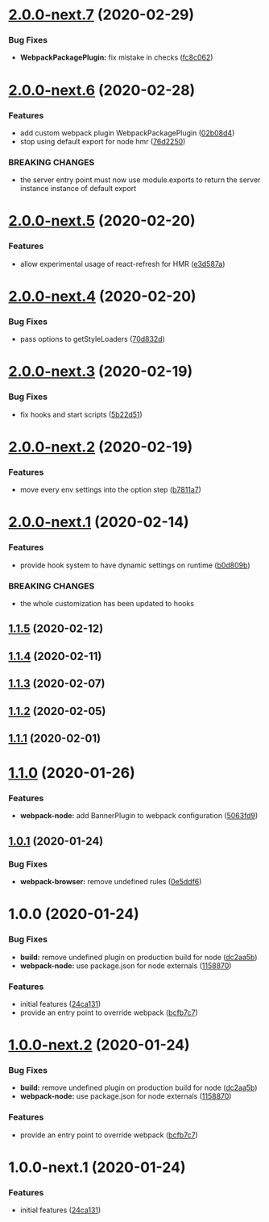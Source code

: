# [2.0.0-next.7](https://github.com/amille44420/dev-scripts/compare/v2.0.0-next.6...v2.0.0-next.7) (2020-02-29)


### Bug Fixes

* **WebpackPackagePlugin:** fix mistake in checks ([fc8c062](https://github.com/amille44420/dev-scripts/commit/fc8c062ac91729bc5c9d39cd6a6ce9f724c3e6db))

# [2.0.0-next.6](https://github.com/amille44420/dev-scripts/compare/v2.0.0-next.5...v2.0.0-next.6) (2020-02-28)


### Features

* add custom webpack plugin WebpackPackagePlugin ([02b08d4](https://github.com/amille44420/dev-scripts/commit/02b08d421548a90daca1c9303576144887c29e39))
* stop using default export for node hmr ([76d2250](https://github.com/amille44420/dev-scripts/commit/76d225071fec54b77a8d3a86f69c86884d2e5f63))


### BREAKING CHANGES

* the server entry point must now use module.exports to return the server instance instance of default export

# [2.0.0-next.5](https://github.com/amille44420/dev-scripts/compare/v2.0.0-next.4...v2.0.0-next.5) (2020-02-20)


### Features

* allow experimental usage of react-refresh for HMR ([e3d587a](https://github.com/amille44420/dev-scripts/commit/e3d587ad1dc4f210792185f23aa0d1a3887909b8))

# [2.0.0-next.4](https://github.com/amille44420/dev-scripts/compare/v2.0.0-next.3...v2.0.0-next.4) (2020-02-20)


### Bug Fixes

* pass options to getStyleLoaders ([70d832d](https://github.com/amille44420/dev-scripts/commit/70d832dcd650aed405ca4fa407d483247cf01bc2))

# [2.0.0-next.3](https://github.com/amille44420/dev-scripts/compare/v2.0.0-next.2...v2.0.0-next.3) (2020-02-19)


### Bug Fixes

* fix hooks and start scripts ([5b22d51](https://github.com/amille44420/dev-scripts/commit/5b22d51dc291b90b1804da35fa764131350a08be))

# [2.0.0-next.2](https://github.com/amille44420/dev-scripts/compare/v2.0.0-next.1...v2.0.0-next.2) (2020-02-19)


### Features

* move every env settings into the option step ([b7811a7](https://github.com/amille44420/dev-scripts/commit/b7811a7fc4f406a9da66113b386569e2d6d3d4a7))

# [2.0.0-next.1](https://github.com/amille44420/dev-scripts/compare/v1.1.5...v2.0.0-next.1) (2020-02-14)


### Features

* provide hook system to have dynamic settings on runtime ([b0d809b](https://github.com/amille44420/dev-scripts/commit/b0d809bfcf97d46fd8b894edf10a355488b1fc72))


### BREAKING CHANGES

* the whole customization has been updated to hooks

## [1.1.5](https://github.com/amille44420/dev-scripts/compare/v1.1.4...v1.1.5) (2020-02-12)

## [1.1.4](https://github.com/amille44420/dev-scripts/compare/v1.1.3...v1.1.4) (2020-02-11)

## [1.1.3](https://github.com/amille44420/dev-scripts/compare/v1.1.2...v1.1.3) (2020-02-07)

## [1.1.2](https://github.com/amille44420/dev-scripts/compare/v1.1.1...v1.1.2) (2020-02-05)

## [1.1.1](https://github.com/amille44420/dev-scripts/compare/v1.1.0...v1.1.1) (2020-02-01)

# [1.1.0](https://github.com/amille44420/dev-scripts/compare/v1.0.1...v1.1.0) (2020-01-26)


### Features

* **webpack-node:** add BannerPlugin to webpack configuration ([5063fd9](https://github.com/amille44420/dev-scripts/commit/5063fd9ac3ef07143d18af870ef43046c8019c5d))

## [1.0.1](https://github.com/amille44420/dev-scripts/compare/v1.0.0...v1.0.1) (2020-01-24)


### Bug Fixes

* **webpack-browser:** remove undefined rules ([0e5ddf6](https://github.com/amille44420/dev-scripts/commit/0e5ddf618a5a5d0d08a4e428a8f4d2f0512ec2f8))

# 1.0.0 (2020-01-24)


### Bug Fixes

* **build:** remove undefined plugin on production build for node ([dc2aa5b](https://github.com/amille44420/dev-scripts/commit/dc2aa5b8ccafeae71d667f2e11786271bc399901))
* **webpack-node:** use package.json for node externals ([1158870](https://github.com/amille44420/dev-scripts/commit/1158870a817675d6927969b3eee3984b9d88064f))


### Features

* initial features ([24ca131](https://github.com/amille44420/dev-scripts/commit/24ca131854cf4e8231e0fd90372b564d245c60e6))
* provide an entry point to override webpack ([bcfb7c7](https://github.com/amille44420/dev-scripts/commit/bcfb7c7fc2d0a4bb0b41d7fa3ad52df499c3a4ea))

# [1.0.0-next.2](https://github.com/amille44420/dev-scripts/compare/v1.0.0-next.1...v1.0.0-next.2) (2020-01-24)


### Bug Fixes

* **build:** remove undefined plugin on production build for node ([dc2aa5b](https://github.com/amille44420/dev-scripts/commit/dc2aa5b8ccafeae71d667f2e11786271bc399901))
* **webpack-node:** use package.json for node externals ([1158870](https://github.com/amille44420/dev-scripts/commit/1158870a817675d6927969b3eee3984b9d88064f))


### Features

* provide an entry point to override webpack ([bcfb7c7](https://github.com/amille44420/dev-scripts/commit/bcfb7c7fc2d0a4bb0b41d7fa3ad52df499c3a4ea))

# 1.0.0-next.1 (2020-01-24)


### Features

* initial features ([24ca131](https://github.com/amille44420/dev-scripts/commit/24ca131854cf4e8231e0fd90372b564d245c60e6))
